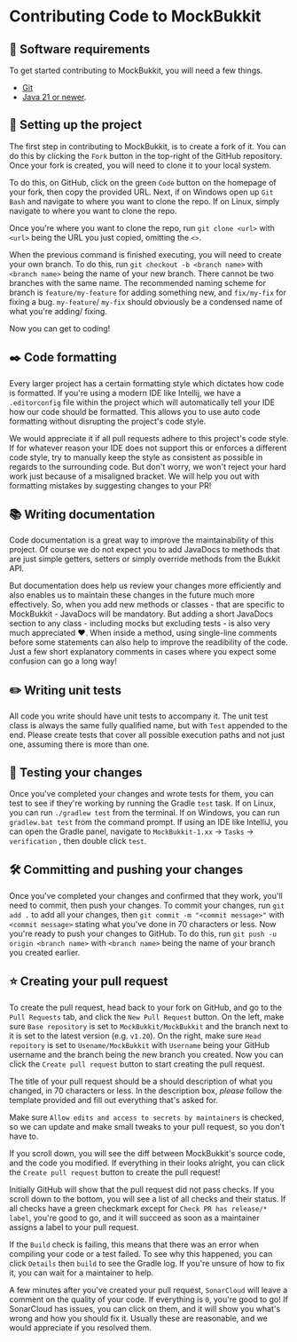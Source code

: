 Contributing Code to MockBukkit
===============================

## :toolbox: Software requirements

To get started contributing to MockBukkit, you will need a few things.

- [Git](https://git-scm.com/downloads)
- [Java 21 or newer](https://adoptium.net/).

## :wrench: Setting up the project

The first step in contributing to MockBukkit, is to create a fork of it. You can do this by clicking the `Fork` button
in the top-right of the GitHub repository.
Once your fork is created, you will need to clone it to your local system.

To do this, on GitHub, click on the green `Code` button on the homepage of your fork, then copy the provided URL.
Next, if on Windows open up `Git Bash` and navigate to where you want to clone the repo.
If on Linux, simply navigate to where you want to clone the repo.

Once you're where you want to clone the repo, run `git clone <url>` with `<url>` being the URL you just copied, omitting
the `<>`.

When the previous command is finished executing, you will need to create your own branch.
To do this, run `git checkout -b <branch name>` with `<branch name>` being the name of your new branch.
There cannot be two branches with the same name. The recommended naming scheme for branch is `feature/my-feature` for
adding something new, and `fix/my-fix` for fixing a bug.
`my-feature`/ `my-fix` should obviously be a condensed name of what you're adding/ fixing.

Now you can get to coding!

## :black_nib: Code formatting

Every larger project has a certain formatting style which dictates how code is formatted.
If you're using a modern IDE like Intellij, we have a `.editorconfig` file within the project which will automatically
tell your IDE how our code should be formatted.
This allows you to use auto code formatting without disrupting the project's code style.

We would appreciate it if all pull requests adhere to this project's code style.
If for whatever reason your IDE does not support this or enforces a different code style, try to manually keep the style
as consistent as possible in regards to the surrounding code.
But don't worry, we won't reject your hard work just because of a misaligned bracket.
We will help you out with formatting mistakes by suggesting changes to your PR!

## :books: Writing documentation

Code documentation is a great way to improve the maintainability of this project.
Of course we do not expect you to add JavaDocs to methods that are just simple getters, setters or simply override
methods from the Bukkit API.

But documentation does help us review your changes more efficiently and also enables us to maintain these changes in the
future much more effectively.
So, when you add new methods or classes - that are specific to MockBukkit - JavaDocs will be mandatory.
But adding a short JavaDocs section to any class - including mocks but excluding tests - is also very much appreciated
❤️.
When inside a method, using single-line comments before some statements can also help to improve the readibility of the
code. Just a few short explanatory comments in cases where you expect some confusion can go a long way!

## :pencil2: Writing unit tests

All code you write should have unit tests to accompany it.
The unit test class is always the same fully qualified name, but with `Test` appended to the end.
Please create tests that cover all possible execution paths and not just one, assuming there is more than one.

## :test_tube: Testing your changes

Once you've completed your changes and wrote tests for them, you can test to see if they're working by running the
Gradle `test` task.
If on Linux, you can run `./gradlew test` from the terminal.
If on Windows, you can run `gradlew.bat test` from the command prompt.
If using an IDE like IntelliJ, you can open the Gradle panel, navigate to `MockBukkit-1.xx` -> `Tasks` -> `verification`
, then double click `test`.

## :hammer_and_wrench: Committing and pushing your changes

Once you've completed your changes and confirmed that they work, you'll need to commit, then push your changes.
To commit your changes, run `git add .` to add all your changes, then `git commit -m "<commit message>"`
with `<commit message>` stating what you've done in 70 characters or less.
Now you're ready to push your changes to GitHub. To do this, run `git push -u origin <branch name>` with `<branch name>`
being the name of your branch you created earlier.

## :star: Creating your pull request

To create the pull request, head back to your fork on GitHub, and go to the `Pull Requests` tab, and click
the `New Pull Request` button.
On the left, make sure `Base repository` is set to `MockBukkit/MockBukkit` and the branch next to it is set to the
latest version (e.g. `v1.20`).
On the right, make sure `Head repoitory` is set to `Usename/MockBukkit` with `Username` being your GitHub username and
the branch being the new branch you created.
Now you can click the `Create pull request` button to start creating the pull request.

The title of your pull request should be a should description of what you changed, in 70 characters or less.
In the description box, *please* follow the template provided and fill out everything that's asked for.

Make sure `Allow edits and access to secrets by maintainers` is checked, so we can update and make small tweaks to your
pull request, so you don't have to.

If you scroll down, you will see the diff between MockBukkit's source code, and the code you modified.
If everything in their looks alright, you can click the `Create pull request` button to create the pull request!

Initially GitHub will show that the pull request did not pass checks. If you scroll down to the bottom, you will see a
list of all checks and their status.
If all checks have a green checkmark except for `Check PR has release/* label`, you're good to go, and it will succeed
as soon as a maintainer assigns a label to your pull request.

If the `Build` check is failing, this means that there was an error when compiling your code or a test failed.
To see why this happened, you can click `Details` then `build` to see the Gradle log. If you're unsure of how to fix it,
you can wait for a maintainer to help.

A few minutes after you've created your pull request, `SonarCloud` will leave a comment on the quality of your code.
If everything is `0`, you're good to go! If SonarCloud has issues, you can click on them, and it will show you what's
wrong and how you should fix it.
Usually these are reasonable, and we would appreciate if you resolved them.

